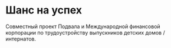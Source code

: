 # Шанс на успех

Совместный проект Подвала и Международной финансовой корпорации по трудоустройству выпускников детских домов /интернатов.
